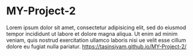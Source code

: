 # MY-Project-2
Lorem ipsum dolor sit amet, consectetur adipisicing elit, sed do eiusmod tempor incididunt ut labore et dolore magna aliqua. Ut enim ad minim veniam, quis nostrud exercitation ullamco laboris nisi ue velit esse cillum dolore eu fugiat nulla pariatur.
https://tasinsiyam.github.io/MY-Project-2/
